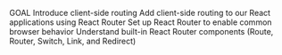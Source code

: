 GOAL
Introduce client-side routing
Add client-side routing to our React applications using React Router
Set up React Router to enable common browser behavior
Understand built-in React Router components (Route, Router, Switch, Link, and Redirect)
